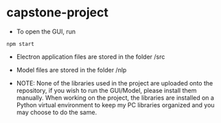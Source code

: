 # capstone-project

- To open the GUI, run
```
npm start
```

- Electron application files are stored in the folder /src
- Model files are stored in the folder /nlp

- NOTE: None of the libraries used in the project are uploaded onto the repository, if you wish to run the GUI/Model, please install them manually. When working on the project, the libraries are installed on a Python virtual environment to keep my PC libraries organized and you may choose to do the same.